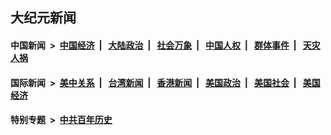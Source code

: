 ## 大纪元新闻

#### 中国新闻 &nbsp;>&nbsp; [中国经济](indexes/ncid283/README.md?08281645) &nbsp;| &nbsp; [大陆政治](indexes/ncid277/README.md?08281645) &nbsp;| &nbsp; [社会万象](indexes/ncid282/README.md?08281645) &nbsp;| &nbsp; [中国人权](indexes/ncid278/README.md?08281645) &nbsp;| &nbsp; [群体事件](indexes/ncid279/README.md?08281645) &nbsp;| &nbsp; [天灾人祸](indexes/ncid280/README.md?08281645)

#### 国际新闻 &nbsp;>&nbsp; [美中关系](indexes/nf1412576/README.md?08281645) &nbsp;| &nbsp; [台湾新闻](indexes/ncid1349361/README.md?08281645) &nbsp;| &nbsp; [香港新闻](indexes/ncid1349362/README.md?08281645) &nbsp;| &nbsp; [美国政治](indexes/ncid1078159/README.md?08281645) &nbsp;| &nbsp; [美国社会](indexes/ncid1078160/README.md?08281645) &nbsp;| &nbsp; [美国经济](indexes/ncid1078158/README.md?08281645)

#### 特别专题 &nbsp;>&nbsp; [中共百年历史](https://github.com/epoch-news/epoch-special/blob/master/README.md?08281645)  
